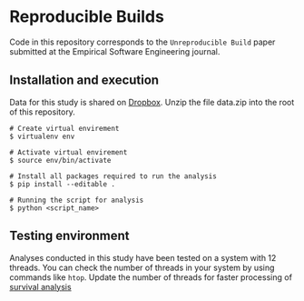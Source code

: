 # Reproducible Builds
Code in this repository corresponds to the `Unreproducible Build` paper submitted at the Empirical Software Engineering journal.

## Installation and execution
Data for this study is shared on [Dropbox](https://www.dropbox.com/s/n8tepo0hn21jfh6/data.zip?dl=0). Unzip the file data.zip into the root of this repository.

```
# Create virtual envirement 
$ virtualenv env

# Activate virtual envirement
$ source env/bin/activate

# Install all packages required to run the analysis
$ pip install --editable .

# Running the script for analysis
$ python <script_name>
```

## Testing environment

Analyses conducted in this study have been tested on a system with 12 threads. You can check the number of threads in your system by using commands like `htop`. Update the number of threads for faster processing of [survival analysis](https://github.com/SAILResearch/wip-21-rahul_bajaj-reproducible_builds-code/blob/main/src/Survival%20Analysis/survival_of_reproducible_packages.py#L97)


